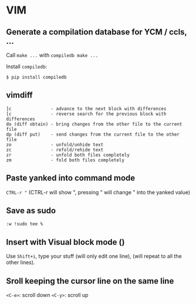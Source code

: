 # VIM

## Generate a compilation database for YCM / ccls, ...
Call `make ...` with `compiledb make ...`

Install `compiledb`:
```
$ pip install compiledb
```

## vimdiff
```
]c               - advance to the next block with differences
[c               - reverse search for the previous block with differences
do (diff obtain) - bring changes from the other file to the current file
dp (diff put)    - send changes from the current file to the other file
zo               - unfold/unhide text
zc               - refold/rehide text
zr               - unfold both files completely
zm               - fold both files completely
```

## Paste yanked into command mode
`CTRL-r "`
(CTRL-r will show ", pressing " will change " into the yanked value)

## Save as sudo
```
:w !sudo tee %
```

## Insert with Visual block mode (<C-v>)
Use `Shift+i`, type your stuff (will only edit one line), <Esc> (will repeat to all
the other lines).

## Sroll keeping the cursor line on the same line
`<C-e>`: scroll down
`<C-y>`: scroll up
